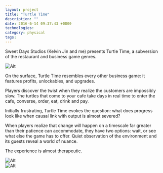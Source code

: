 ```yaml
---
layout: project
title: "Turtle Time"
description: ""
date: 2016-6-14 09:37:43 +0800
technologies:
category: physical
tags:
---
```


Sweet Days Studios (Kelvin Jin and me) presents Turtle Time, a subversion of the restaurant and business game genres.

![Alt]({{site.baseurl}}/img/turtletime/turtles4.png)

On the surface, Turtle Time resembles every other business game: it features profits, unlockables, and upgrades.

Players discover the twist when they realize the customers are impossibly slow. The turtles that come to your cafe take days in real time to enter the cafe, converse, order, eat, drink and pay.

Initially frustrating, Turtle Time evokes the question: what does progress look like when causal link with output is almost severed?

When players realize that change will happen on a timescale far greater than their patience can accommodate, they have two options: wait, or see what else the game has to offer. Quiet observation of the environment and its guests reveal a world of nuance.

The experience is almost therapeutic.

![Alt]({{site.baseurl}}/img/turtletime/turtles2.png)
<br>
![Alt]({{site.baseurl}}/img/turtletime/turtles3.png)

